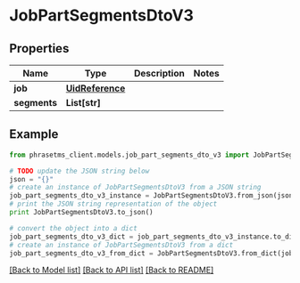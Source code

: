 # JobPartSegmentsDtoV3

## Properties

| Name         | Type                                | Description | Notes |
| ------------ | ----------------------------------- | ----------- | ----- |
| **job**      | [**UidReference**](UidReference.md) |             |
| **segments** | **List[str]**                       |             |

## Example

```python
from phrasetms_client.models.job_part_segments_dto_v3 import JobPartSegmentsDtoV3

# TODO update the JSON string below
json = "{}"
# create an instance of JobPartSegmentsDtoV3 from a JSON string
job_part_segments_dto_v3_instance = JobPartSegmentsDtoV3.from_json(json)
# print the JSON string representation of the object
print JobPartSegmentsDtoV3.to_json()

# convert the object into a dict
job_part_segments_dto_v3_dict = job_part_segments_dto_v3_instance.to_dict()
# create an instance of JobPartSegmentsDtoV3 from a dict
job_part_segments_dto_v3_from_dict = JobPartSegmentsDtoV3.from_dict(job_part_segments_dto_v3_dict)
```

[[Back to Model list]](../README.md#documentation-for-models) [[Back to API list]](../README.md#documentation-for-api-endpoints) [[Back to README]](../README.md)
